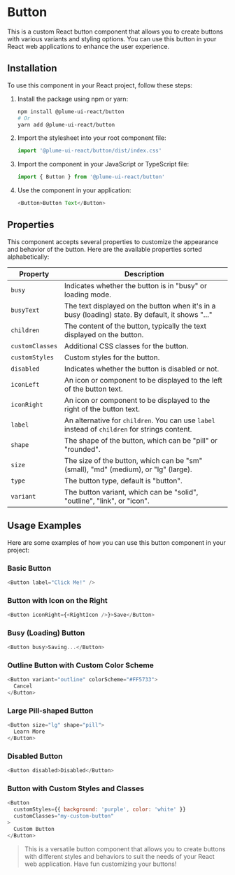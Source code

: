 # Button

This is a custom React button component that allows you to create buttons with various variants and styling options. You can use this button in your React web applications to enhance the user experience.

## Installation

To use this component in your React project, follow these steps:

1. Install the package using npm or yarn:

   ```sh
   npm install @plume-ui-react/button
   # Or
   yarn add @plume-ui-react/button
   ```

2. Import the stylesheet into your root component file:

   ```javascript
   import '@plume-ui-react/button/dist/index.css'
   ```

3. Import the component in your JavaScript or TypeScript file:

   ```javascript
   import { Button } from '@plume-ui-react/button'
   ```

4. Use the component in your application:

   ```javascript
   <Button>Button Text</Button>
   ```

## Properties

This component accepts several properties to customize the appearance and behavior of the button. Here are the available properties sorted alphabetically:

| Property        | Description                                                                                      |
| --------------- | ------------------------------------------------------------------------------------------------ |
| `busy`          | Indicates whether the button is in "busy" or loading mode.                                       |
| `busyText`      | The text displayed on the button when it's in a busy (loading) state. By default, it shows "..." |
| `children`      | The content of the button, typically the text displayed on the button.                           |
| `customClasses` | Additional CSS classes for the button.                                                           |
| `customStyles`  | Custom styles for the button.                                                                    |
| `disabled`      | Indicates whether the button is disabled or not.                                                 |
| `iconLeft`      | An icon or component to be displayed to the left of the button text.                             |
| `iconRight`     | An icon or component to be displayed to the right of the button text.                            |
| `label`         | An alternative for `children`. You can use `label` instead of `children` for strings content.                  |
| `shape`         | The shape of the button, which can be "pill" or "rounded".                                       |
| `size`          | The size of the button, which can be "sm" (small), "md" (medium), or "lg" (large).               |
| `type`          | The button type, default is "button".                                                            |
| `variant`       | The button variant, which can be "solid", "outline", "link", or "icon".                          |

## Usage Examples

Here are some examples of how you can use this button component in your project:

### Basic Button

```javascript
<Button label="Click Me!" />
```

### Button with Icon on the Right

```javascript
<Button iconRight={<RightIcon />}>Save</Button>
```

### Busy (Loading) Button

```javascript
<Button busy>Saving...</Button>
```

### Outline Button with Custom Color Scheme

```javascript
<Button variant="outline" colorScheme="#FF5733">
  Cancel
</Button>
```

### Large Pill-shaped Button

```javascript
<Button size="lg" shape="pill">
  Learn More
</Button>
```

### Disabled Button

```javascript
<Button disabled>Disabled</Button>
```

### Button with Custom Styles and Classes

```javascript
<Button
  customStyles={{ background: 'purple', color: 'white' }}
  customClasses="my-custom-button"
>
  Custom Button
</Button>
```

> This is a versatile button component that allows you to create buttons with different styles and behaviors to suit the needs of your React web application. Have fun customizing your buttons!
